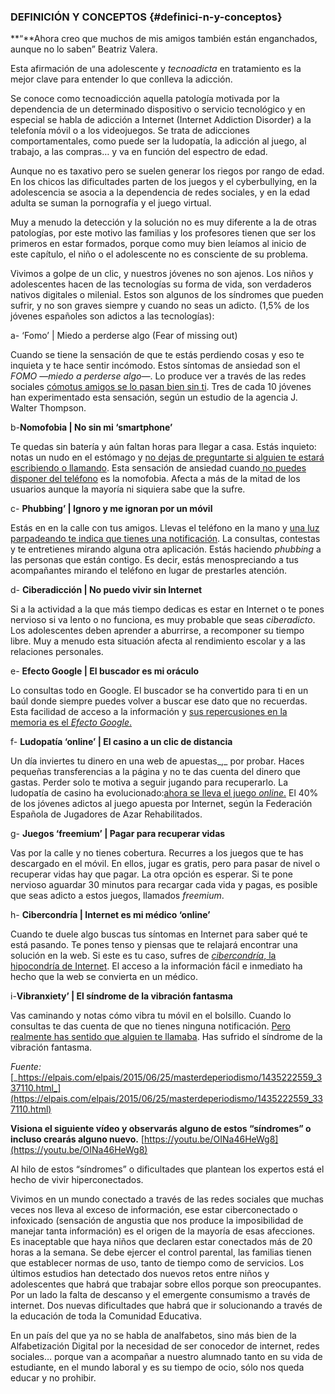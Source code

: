 ### DEFINICIÓN Y CONCEPTOS {#definici-n-y-conceptos}

**“**Ahora creo que muchos de mis amigos también están enganchados, aunque no lo saben” Beatriz Valera.

Esta afirmación de una adolescente y _tecnoadicta_ en tratamiento es la mejor clave para entender lo que conlleva la adicción.

Se conoce como tecnoadicción aquella patología motivada por la dependencia de un determinado dispositivo o servicio tecnológico y en especial se habla de adicción a Internet (Internet Addiction Disorder) a la telefonía móvil o a los videojuegos. Se trata de adicciones comportamentales, como puede ser la ludopatía, la adicción al juego, al trabajo, a las compras… y va en función del espectro de edad.

Aunque no es taxativo pero se suelen generar los riegos por rango de edad. En los chicos las dificultades parten de los juegos y el cyberbullying, en la adolescencia se asocia a la dependencia de redes sociales, y en la edad adulta se suman la pornografía y el juego virtual.

Muy a menudo la detección y la solución no es muy diferente a la de otras patologías, por este motivo las familias y los profesores tienen que ser los primeros en estar formados, porque como muy bien leíamos al inicio de este capítulo, el niño o el adolescente no es consciente de su problema.

Vivimos a golpe de un clic, y nuestros jóvenes no son ajenos. Los niños y adolescentes hacen de las tecnologías su forma de vida, son verdaderos nativos digitales o milenial. Estos son algunos de los síndromes que pueden sufrir, y no son graves siempre y cuando no seas un adicto. (1,5% de los jóvenes españoles son adictos a las tecnologías):

a- ‘Fomo’ | Miedo a perderse algo (Fear of missing out)

Cuando se tiene la sensación de que te estás perdiendo cosas y eso te inquieta y te hace sentir incómodo. Estos síntomas de ansiedad son el _FOMO_ —_miedo a perderse algo—_. Lo produce ver a través de las redes sociales [cómo](https://elpais.com/elpais/2013/11/01/eps/1383326586_229973.html)[](https://elpais.com/elpais/2013/11/01/eps/1383326586_229973.html)[tus amigos se lo pasan bien sin ti](https://elpais.com/elpais/2013/11/01/eps/1383326586_229973.html). Tres de cada 10 jóvenes han experimentado esta sensación, según un estudio de la agencia J. Walter Thompson.

b-**Nomofobia | No sin mi ‘smartphone’**

Te quedas sin batería y aún faltan horas para llegar a casa. Estás inquieto: notas un nudo en el estómago y [no dejas de preguntarte si alguien te estará escribiendo o llamando](https://elpais.com/elpais/2015/06/26/masterdeperiodismo/1435340490_485389.html). Esta sensación de ansiedad cuando[ no puedes disponer del teléfono](https://tecnologia.elpais.com/tecnologia/2015/01/21/actualidad/1421851734_781562.html) es la nomofobia. Afecta a más de la mitad de los usuarios aunque la mayoría ni siquiera sabe que la sufre.

c- **Phubbing’ | Ignoro y me ignoran por un móvil**

Estás en en la calle con tus amigos. Llevas el teléfono en la mano y [una luz parpadeando te indica que tienes una notificación](https://elpais.com/elpais/2015/06/04/videos/1433434942_088922.html). La consultas, contestas y te entretienes mirando alguna otra aplicación. Estás haciendo _phubbing_ a las personas que están contigo. Es decir, estás menospreciando a tus acompañantes mirando el teléfono en lugar de prestarles atención.

d- **Ciberadicción | No puedo vivir sin Internet**

Si a la actividad a la que más tiempo dedicas es estar en Internet o te pones nervioso si va lento o no funciona, es muy probable que seas _ciberadicto_. Los adolescentes deben aprender a aburrirse, a recomponer su tiempo libre. Muy a menudo esta situación afecta al rendimiento escolar y a las relaciones personales.

e- **Efecto Google | El buscador es mi oráculo**

Lo consultas todo en Google. El buscador se ha convertido para ti en un baúl donde siempre puedes volver a buscar ese dato que no recuerdas. Esta facilidad de acceso a la información y [sus repercusiones en la memoria es el ](https://tecnologia.elpais.com/tecnologia/2011/07/15/actualidad/1310720463_850215.html)[_Efecto Google_](https://tecnologia.elpais.com/tecnologia/2011/07/15/actualidad/1310720463_850215.html)[.](https://tecnologia.elpais.com/tecnologia/2011/07/15/actualidad/1310720463_850215.html)

f- **Ludopatía ‘online’ | El casino a un clic de distancia**

Un día inviertes tu dinero en una web de apuestas_,_ por probar. Haces pequeñas transferencias a la página y no te das cuenta del dinero que gastas. Perder solo te motiva a seguir jugando para recuperarlo. La ludopatía de casino ha evolucionado:[](https://politica.elpais.com/politica/2015/04/29/actualidad/1430303082_588616.html)[ahora se lleva el juego ](https://politica.elpais.com/politica/2015/04/29/actualidad/1430303082_588616.html)[_online_](https://politica.elpais.com/politica/2015/04/29/actualidad/1430303082_588616.html)[.](https://politica.elpais.com/politica/2015/04/29/actualidad/1430303082_588616.html) El 40% de los jóvenes adictos al juego apuesta por Internet, según la Federación Española de Jugadores de Azar Rehabilitados.

g- **Juegos ‘freemium’ | Pagar para recuperar vidas**

Vas por la calle y no tienes cobertura. Recurres a los juegos que te has descargado en el móvil. En ellos, jugar es gratis, pero para pasar de nivel o recuperar vidas hay que pagar. La otra opción es esperar. Si te pone nervioso aguardar 30 minutos para recargar cada vida y pagas, es posible que seas adicto a estos juegos, llamados _freemium_.

h- **Cibercondría | Internet es mi médico ‘online’**

Cuando te duele algo buscas tus síntomas en Internet para saber qué te está pasando. Te pones tenso y piensas que te relajará encontrar una solución en la web. Si este es tu caso, sufres de [_cibercondría_](https://sociedad.elpais.com/sociedad/2013/06/04/actualidad/1370360469_652936.html)[, la hipocondría de Internet](https://sociedad.elpais.com/sociedad/2013/06/04/actualidad/1370360469_652936.html). El acceso a la información fácil e inmediato ha hecho que la web se convierta en un médico.

i-**Vibranxiety’ | El síndrome de la vibración fantasma**

Vas caminando y notas cómo vibra tu móvil en el bolsillo. Cuando lo consultas te das cuenta de que no tienes ninguna notificación. [Pero realmente has sentido que alguien te llamaba](https://elpais.com/elpais/2014/09/15/buenavida/1410799521_951286.html). Has sufrido el síndrome de la vibración fantasma.

_Fuente:_ [_https://elpais.com/elpais/2015/06/25/masterdeperiodismo/1435222559_337110.html_](https://elpais.com/elpais/2015/06/25/masterdeperiodismo/1435222559_337110.html)

**Visiona el siguiente vídeo y observarás alguno de estos “síndromes” o incluso crearás alguno nuevo.** [https://youtu.be/OINa46HeWg8](https://youtu.be/OINa46HeWg8)

Al hilo de estos “síndromes” o dificultades que plantean los expertos está el hecho de vivir hiperconectados.

Vivimos en un mundo conectado a través de las redes sociales que muchas veces nos lleva al exceso de información, ese estar ciberconectado o infoxicado (sensación de angustia que nos produce la imposibilidad de manejar tanta información) es el origen de la mayoría de esas afecciones. Es inaceptable que haya niños que declaren estar conectados más de 20 horas a la semana. Se debe ejercer el control parental, las familias tienen que establecer normas de uso, tanto de tiempo como de servicios. Los últimos estudios han detectado dos nuevos retos entre niños y adolescentes que habrá que trabajar sobre ellos porque son preocupantes. Por un lado la falta de descanso y el emergente consumismo a través de internet. Dos nuevas dificultades que habrá que ir solucionando a través de la educación de toda la Comunidad Educativa.

En un país del que ya no se habla de analfabetos, sino más bien de la Alfabetización Digital por la necesidad de ser conocedor de internet, redes sociales… porque van a acompañar a nuestro alumnado tanto en su vida de estudiante, en el mundo laboral y es su tiempo de ocio, sólo nos queda educar y no prohibir.